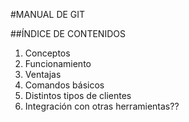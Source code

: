 #MANUAL DE GIT

##ÍNDICE DE CONTENIDOS

1. Conceptos
2. Funcionamiento
3. Ventajas
4. Comandos básicos
5. Distintos tipos de clientes
6. Integración con otras herramientas??

